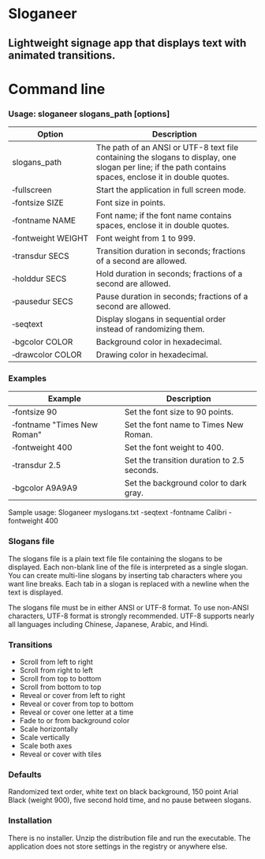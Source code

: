 # Sloganeer

## Lightweight signage app that displays text with animated transitions.

# Command line

### Usage: sloganeer slogans_path [options]

|Option|Description|
|---|---|
|slogans_path|The path of an ANSI or UTF-8 text file containing the slogans to display, one slogan per line; if the path contains spaces, enclose it in double quotes.|
|&#8209;fullscreen|Start the application in full screen mode.|
|&#8209;fontsize&nbsp;SIZE|Font size in points.|
|&#8209;fontname&nbsp;NAME|Font name; if the font name contains spaces, enclose it in double quotes.|
|&#8209;fontweight&nbsp;WEIGHT|Font weight from 1 to 999.|
|&#8209;transdur&nbsp;SECS|Transition duration in seconds; fractions of a second are allowed.|
|&#8209;holddur&nbsp;SECS|Hold duration in seconds; fractions of a second are allowed.|
|&#8209;pausedur&nbsp;SECS|Pause duration in seconds; fractions of a second are allowed.|
|&#8209;seqtext|Display slogans in sequential order instead of randomizing them.|
|&#8209;bgcolor&nbsp;COLOR|Background color in hexadecimal.|
|&#8209;drawcolor&nbsp;COLOR|Drawing color in hexadecimal.|

### Examples

|Example|Description|
|---|---|
|&#8209;fontsize&nbsp;90|Set the font size to 90 points.|
|&#8209;fontname&nbsp;"Times New Roman"|Set the font name to Times New Roman.|
|&#8209;fontweight&nbsp;400|Set the font weight to 400.|
|&#8209;transdur&nbsp;2.5|Set the transition duration to 2.5 seconds.|
|&#8209;bgcolor&nbsp;A9A9A9|Set the background color to dark gray.|

Sample usage: Sloganeer myslogans.txt -seqtext -fontname Calibri -fontweight 400

### Slogans file

The slogans file is a plain text file file containing the slogans to be displayed. Each non-blank line of the file is interpreted as a single slogan. You can create multi-line slogans by inserting tab characters where you want line breaks. Each tab in a slogan is replaced with a newline when the text is displayed.

The slogans file must be in either ANSI or UTF-8 format. To use non-ANSI characters, UTF-8 format is strongly recommended. UTF-8 supports nearly all languages including Chinese, Japanese, Arabic, and Hindi.

### Transitions

* Scroll from left to right
* Scroll from right to left
* Scroll from top to bottom
* Scroll from bottom to top
* Reveal or cover from left to right
* Reveal or cover from top to bottom
* Reveal or cover one letter at a time
* Fade to or from background color
* Scale horizontally
* Scale vertically
* Scale both axes
* Reveal or cover with tiles

### Defaults

Randomized text order, white text on black background, 150 point Arial Black 
(weight 900), five second hold time, and no pause between slogans.

### Installation

There is no installer. Unzip the distribution file and run the executable.
The application does not store settings in the registry or anywhere else.
